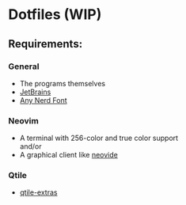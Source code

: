 # Dotfiles (WIP)

## Requirements:

### General

- The programs themselves  
- [JetBrains](https://github.com/JetBrains/JetBrainsMono)  
- [Any Nerd Font](https://nerdfonts.com/font-downloads)  

### Neovim

- A terminal with 256-color and true color support  
 and/or
- A graphical client like [neovide](Https://github.com/neovide/neovide)

### Qtile  

- [qtile-extras](https://github.com/elParaguayo/qtile-extras)  

